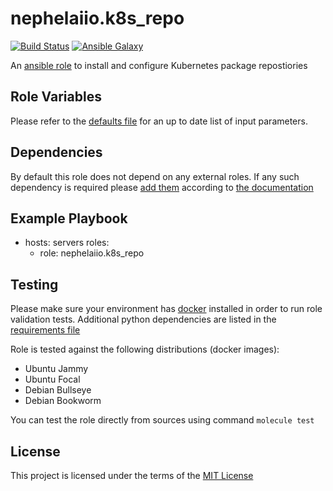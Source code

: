 # nephelaiio.k8s_repo

[![Build Status](https://github.com/nephelaiio/ansible-role-k8s-repo/actions/workflows/molecule.yml/badge.svg)](https://github.com/nephelaiio/ansible-role-k8s-repo/actions/wofklows/molecule.yml)
[![Ansible Galaxy](http://img.shields.io/badge/ansible--galaxy-nephelaiio.k8s-repo.vim-blue.svg)](https://galaxy.ansible.com/nephelaiio/k8s-repo/)

An [ansible role](https://galaxy.ansible.com/nephelaiio/k8s-repo) to install and configure Kubernetes package repostiories

## Role Variables

Please refer to the [defaults file](/defaults/main.yml) for an up to date list of input parameters.

## Dependencies

By default this role does not depend on any external roles. If any such dependency is required please [add them](/meta/main.yml) according to [the documentation](http://docs.ansible.com/ansible/playbooks_roles.html#role-dependencies)

## Example Playbook

- hosts: servers
  roles:
     - role: nephelaiio.k8s_repo

## Testing

Please make sure your environment has [docker](https://www.docker.com) installed in order to run role validation tests. Additional python dependencies are listed in the [requirements file](https://github.com/nephelaiio/ansible-role-requirements/blob/master/requirements.txt)

Role is tested against the following distributions (docker images):

  * Ubuntu Jammy
  * Ubuntu Focal
  * Debian Bullseye
  * Debian Bookworm

You can test the role directly from sources using command ` molecule test `

## License

This project is licensed under the terms of the [MIT License](/LICENSE)
